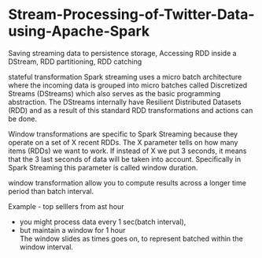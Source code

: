 # Stream-Processing-of-Twitter-Data-using-Apache-Spark
Saving streaming data to persistence storage, Accessing RDD inside a DStream, RDD partitioning, RDD catching

stateful transformation
Spark streaming uses a micro batch architecture where the incoming data is grouped into micro batches 
called Discretized Streams (DStreams) which also serves as the basic programming abstraction. 
The DStreams internally have Resilient Distributed Datasets (RDD) and as a result of this standard 
RDD transformations and actions can be done.


Window transformations are specific to Spark Streaming because they operate on a set of X recent RDDs. 
The X parameter tells on how many items (RDDs) we want to work. If instead of X we put 3 seconds, 
it means that the 3 last seconds of data will be taken into account. 
Specifically in Spark Streaming this parameter is called window duration.


window transformation allow you to compute results across a longer time period than batch interval.

Example - top selllers from ast hour
- you might process data every 1 sec(batch interval),
- but maintain a window for 1 hour \
The window slides as times goes on, to represent batched within the window interval.

